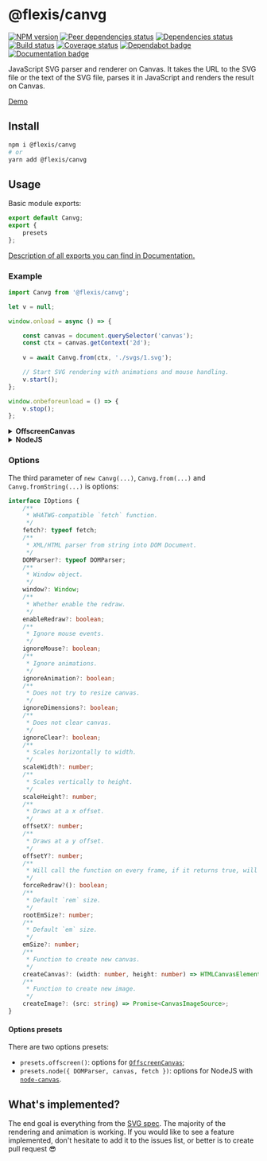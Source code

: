 # @flexis/canvg

[![NPM version][npm]][npm-url]
[![Peer dependencies status][peer-deps]][peer-deps-url]
[![Dependencies status][deps]][deps-url]
[![Build status][build]][build-url]
[![Coverage status][coverage]][coverage-url]
[![Dependabot badge][dependabot]][dependabot-url]
[![Documentation badge][documentation]][documentation-url]

[npm]: https://img.shields.io/npm/v/@flexis/canvg.svg
[npm-url]: https://npmjs.com/package/@flexis/canvg

[peer-deps]: https://david-dm.org/TrigenSoftware/flexis-canvg/peer-status.svg
[peer-deps-url]: https://david-dm.org/TrigenSoftware/flexis-canvg?type=peer

[deps]: https://david-dm.org/TrigenSoftware/flexis-canvg.svg
[deps-url]: https://david-dm.org/TrigenSoftware/flexis-canvg

[build]: http://img.shields.io/travis/com/TrigenSoftware/flexis-canvg/master.svg
[build-url]: https://travis-ci.com/TrigenSoftware/flexis-canvg

[coverage]: https://img.shields.io/coveralls/TrigenSoftware/flexis-canvg.svg
[coverage-url]: https://coveralls.io/r/TrigenSoftware/flexis-canvg

[dependabot]: https://api.dependabot.com/badges/status?host=github&repo=TrigenSoftware/flexis-canvg
[dependabot-url]: https://dependabot.com/

[documentation]: https://img.shields.io/badge/API-Documentation-2b7489.svg
[documentation-url]: https://trigensoftware.github.io/flexis-canvg

JavaScript SVG parser and renderer on Canvas. It takes the URL to the SVG file or the text of the SVG file, parses it in JavaScript and renders the result on Canvas.

[Demo](https://trigensoftware.github.io/flexis-canvg/demo/)

## Install

```sh
npm i @flexis/canvg
# or
yarn add @flexis/canvg
```

## Usage

Basic module exports:

```js
export default Canvg;
export {
    presets
};
```

[Description of all exports you can find in Documentation.](https://trigensoftware.github.io/flexis-canvg/index.html)

### Example

```js
import Canvg from '@flexis/canvg';

let v = null;

window.onload = async () => {

    const canvas = document.querySelector('canvas');
    const ctx = canvas.getContext('2d');
    
    v = await Canvg.from(ctx, './svgs/1.svg');

    // Start SVG rendering with animations and mouse handling.
    v.start();
};

window.onbeforeunload = () => {
    v.stop();
};
```

<details>
    <summary>
        <b>OffscreenCanvas</b>
    </summary>

```js
import Canvg, {
    presets
} from '@flexis/canvg';

self.onmessage = async (event) => {

    const {
        width,
        height,
        svg
    } = event.data;
    const canvas = new OffscreenCanvas(width, height);
    const ctx = canvas.getContext('2d');
    const v = await Canvg.from(ctx, svg, presets.offscreen());

    // Render only first frame, ignoring animations and mouse.
    await v.render();

    const blob = await canvas.convertToBlob();

    self.postMessage({
        pngUrl: blob
    });
};
```

</details>

<details>
    <summary>
        <b>NodeJS</b>
    </summary>

```js
import {
    promises as fs
} from 'fs';
import {
    DOMParser
} from 'xmldom';
import * as canvas from 'canvas';
import fetch from 'node-fetch';
import Canvg, {
    presets
} from '@flexis/canvg';

const preset = presets.node({
    DOMParser,
    canvas,
    fetch
});

(async (output, input) => {

    const svg = await fs.readFile(input, 'utf8');
    const canvas = preset.createCanvas(800, 600);
    const ctx = canvas.getContext('2d');
    const v = Canvg.fromString(ctx, svg, preset);

    // Render only first frame, ignoring animations.
    await v.render();

    const png = canvas.toBuffer();

    await fs.writeFile(output, png);

})(
    process.argv.pop(),
    process.argv.pop()
);
```

</details>

### Options

The third parameter of `new Canvg(...)`, `Canvg.from(...)` and `Canvg.fromString(...)` is options:

```ts
interface IOptions {
    /**
     * WHATWG-compatible `fetch` function.
     */
    fetch?: typeof fetch;
    /**
     * XML/HTML parser from string into DOM Document.
     */
    DOMParser?: typeof DOMParser;
    /**
     * Window object.
     */
    window?: Window;
    /**
     * Whether enable the redraw.
     */
    enableRedraw?: boolean;
    /**
     * Ignore mouse events.
     */
    ignoreMouse?: boolean;
    /**
     * Ignore animations.
     */
    ignoreAnimation?: boolean;
    /**
     * Does not try to resize canvas.
     */
    ignoreDimensions?: boolean;
    /**
     * Does not clear canvas.
     */
    ignoreClear?: boolean;
    /**
     * Scales horizontally to width.
     */
    scaleWidth?: number;
    /**
     * Scales vertically to height.
     */
    scaleHeight?: number;
    /**
     * Draws at a x offset.
     */
    offsetX?: number;
    /**
     * Draws at a y offset.
     */
    offsetY?: number;
    /**
     * Will call the function on every frame, if it returns true, will redraw.
     */
    forceRedraw?(): boolean;
    /**
     * Default `rem` size.
     */
    rootEmSize?: number;
    /**
     * Default `em` size.
     */
    emSize?: number;
    /**
     * Function to create new canvas.
     */
    createCanvas?: (width: number, height: number) => HTMLCanvasElement | OffscreenCanvas;
    /**
     * Function to create new image.
     */
    createImage?: (src: string) => Promise<CanvasImageSource>;
}
```

#### Options presets

There are two options presets:

- `presets.offscreen()`: options for [`OffscreenCanvas`](https://developer.mozilla.org/en-US/docs/Web/API/OffscreenCanvas);
- `presets.node({ DOMParser, canvas, fetch })`: options for NodeJS with [`node-canvas`](https://github.com/Automattic/node-canvas).

## What's implemented?

The end goal is everything from the [SVG spec](http://www.w3.org/TR/SVG/). The majority of the rendering and animation is working. If you would like to see a feature implemented, don't hesitate to add it to the issues list, or better is to create pull request 😎
